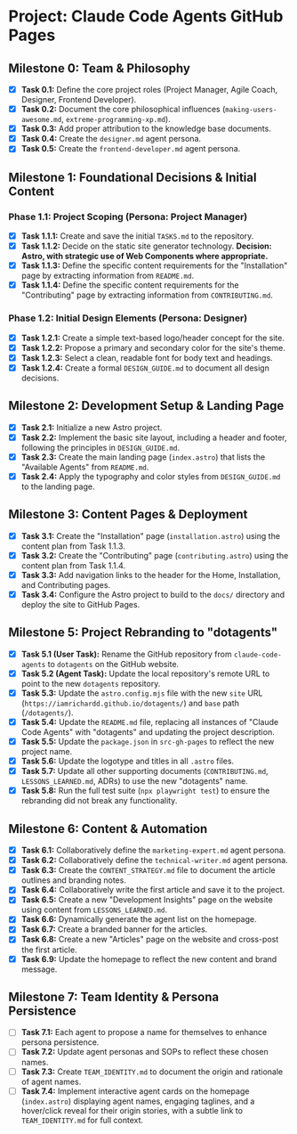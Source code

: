 # Project: Claude Code Agents GitHub Pages

## Milestone 0: Team & Philosophy
- [x] **Task 0.1:** Define the core project roles (Project Manager, Agile Coach, Designer, Frontend Developer).
- [x] **Task 0.2:** Document the core philosophical influences (`making-users-awesome.md`, `extreme-programming-xp.md`).
- [x] **Task 0.3:** Add proper attribution to the knowledge base documents.
- [x] **Task 0.4:** Create the `designer.md` agent persona.
- [x] **Task 0.5:** Create the `frontend-developer.md` agent persona.

## Milestone 1: Foundational Decisions & Initial Content

### Phase 1.1: Project Scoping (Persona: Project Manager)
- [x] **Task 1.1.1:** Create and save the initial `TASKS.md` to the repository.
- [x] **Task 1.1.2:** Decide on the static site generator technology. **Decision: Astro, with strategic use of Web Components where appropriate.**
- [x] **Task 1.1.3:** Define the specific content requirements for the "Installation" page by extracting information from `README.md`.
- [x] **Task 1.1.4:** Define the specific content requirements for the "Contributing" page by extracting information from `CONTRIBUTING.md`.

### Phase 1.2: Initial Design Elements (Persona: Designer)
- [x] **Task 1.2.1:** Create a simple text-based logo/header concept for the site.
- [x] **Task 1.2.2:** Propose a primary and secondary color for the site's theme.
- [x] **Task 1.2.3:** Select a clean, readable font for body text and headings.
- [x] **Task 1.2.4:** Create a formal `DESIGN_GUIDE.md` to document all design decisions.

## Milestone 2: Development Setup & Landing Page

- [x] **Task 2.1:** Initialize a new Astro project.
- [x] **Task 2.2:** Implement the basic site layout, including a header and footer, following the principles in `DESIGN_GUIDE.md`.
- [x] **Task 2.3:** Create the main landing page (`index.astro`) that lists the "Available Agents" from `README.md`.
- [x] **Task 2.4:** Apply the typography and color styles from `DESIGN_GUIDE.md` to the landing page.

## Milestone 3: Content Pages & Deployment

- [x] **Task 3.1:** Create the "Installation" page (`installation.astro`) using the content plan from Task 1.1.3.
- [x] **Task 3.2:** Create the "Contributing" page (`contributing.astro`) using the content plan from Task 1.1.4.
- [x] **Task 3.3:** Add navigation links to the header for the Home, Installation, and Contributing pages.
- [x] **Task 3.4:** Configure the Astro project to build to the `docs/` directory and deploy the site to GitHub Pages.

## Milestone 5: Project Rebranding to "dotagents"

- [x] **Task 5.1 (User Task):** Rename the GitHub repository from `claude-code-agents` to `dotagents` on the GitHub website.
- [x] **Task 5.2 (Agent Task):** Update the local repository's remote URL to point to the new `dotagents` repository.
- [x] **Task 5.3:** Update the `astro.config.mjs` file with the new `site` URL (`https://iamrichardd.github.io/dotagents/`) and `base` path (`/dotagents/`).
- [x] **Task 5.4:** Update the `README.md` file, replacing all instances of "Claude Code Agents" with "dotagents" and updating the project description.
- [x] **Task 5.5:** Update the `package.json` in `src-gh-pages` to reflect the new project name.
- [x] **Task 5.6:** Update the logotype and titles in all `.astro` files.
- [x] **Task 5.7:** Update all other supporting documents (`CONTRIBUTING.md`, `LESSONS_LEARNED.md`, ADRs) to use the new "dotagents" name.
- [x] **Task 5.8:** Run the full test suite (`npx playwright test`) to ensure the rebranding did not break any functionality.

## Milestone 6: Content & Automation

- [x] **Task 6.1:** Collaboratively define the `marketing-expert.md` agent persona.
- [x] **Task 6.2:** Collaboratively define the `technical-writer.md` agent persona.
- [x] **Task 6.3:** Create the `CONTENT_STRATEGY.md` file to document the article outlines and branding notes.
- [x] **Task 6.4:** Collaboratively write the first article and save it to the project.
- [x] **Task 6.5:** Create a new "Development Insights" page on the website using content from `LESSONS_LEARNED.md`.
- [x] **Task 6.6:** Dynamically generate the agent list on the homepage.
- [x] **Task 6.7:** Create a branded banner for the articles.
- [x] **Task 6.8:** Create a new "Articles" page on the website and cross-post the first article.
- [x] **Task 6.9:** Update the homepage to reflect the new content and brand message.

## Milestone 7: Team Identity & Persona Persistence
- [ ] **Task 7.1:** Each agent to propose a name for themselves to enhance persona persistence.
- [ ] **Task 7.2:** Update agent personas and SOPs to reflect these chosen names.
- [ ] **Task 7.3:** Create `TEAM_IDENTITY.md` to document the origin and rationale of agent names.
- [ ] **Task 7.4:** Implement interactive agent cards on the homepage (`index.astro`) displaying agent names, engaging taglines, and a hover/click reveal for their origin stories, with a subtle link to `TEAM_IDENTITY.md` for full context.